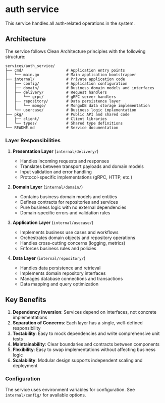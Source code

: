 # auth service

This service handles all auth-related operations in the system.

## Architecture

The service follows Clean Architecture principles with the following structure:

```
services/auth_service/
├── cmd/                   # Application entry points
│   └── main.go            # Main application bootstrapper
├── internal/              # Private application code
│   ├── config/            # Application configuration
│   ├── domain/            # Business domain models and interfaces
│   ├── delivery/          # Request handlers
│   │   └── grpc/          # gRPC server handlers
│   ├── repository/        # Data persistence layer
│   │   └── mongo/         # MongoDB data storage implementation
│   └── usercase/          # Business logic implementation
├── pkg/                   # Public API and shared code
│   ├── client/            # Client libraries
│   └── types/             # Shared type definitions
└── README.md              # Service documentation
```

### Layer Responsibilities

1. **Presentation Layer** (`internal/delivery/`)
   - Handles incoming requests and responses
   - Translates between transport payloads and domain models
   - Input validation and error handling
   - Protocol-specific implementations (gRPC, HTTP, etc.)

2. **Domain Layer** (`internal/domain/`)
   - Contains business domain models and entities
   - Defines contracts for repositories and services
   - Pure business logic with no external dependencies
   - Domain-specific errors and validation rules

3. **Application Layer** (`internal/usecase/`)
   - Implements business use cases and workflows
   - Orchestrates domain objects and repository operations
   - Handles cross-cutting concerns (logging, metrics)
   - Enforces business rules and policies

4. **Data Layer** (`internal/repository/`)
   - Handles data persistence and retrieval
   - Implements domain repository interfaces
   - Manages database connections and transactions
   - Data mapping and query optimization

## Key Benefits

1. **Dependency Inversion**: Services depend on interfaces, not concrete implementations
2. **Separation of Concerns**: Each layer has a single, well-defined responsibility
3. **Testability**: Easy to mock dependencies and write comprehensive unit tests
4. **Maintainability**: Clear boundaries and contracts between components
5. **Flexibility**: Easy to swap implementations without affecting business logic
6. **Scalability**: Modular design supports independent scaling and deployment

### Configuration
The service uses environment variables for configuration. See `internal/config/` for available options.
